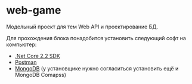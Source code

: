 # web-game

Модельный проект для тем Web API и проектирование БД.

Для прохождения блока понадобится установить следующий софт на компьютер:

* [.Net Core 2.2 SDK](https://dotnet.microsoft.com/download)
* [Postman](https://www.getpostman.com/)
* [MongoDB](https://www.mongodb.com/download-center/community) (у установщике нужно согласиться установить ещё и MongoDB Comapss)

